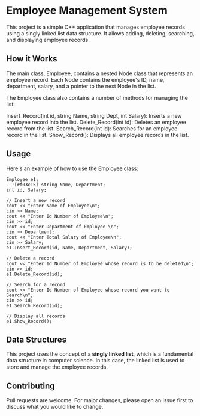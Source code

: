 # Employee Management System
This project is a simple C++ application that manages employee records using a singly linked list data structure. It allows adding, deleting, searching, and displaying employee records.

## How it Works
The main class, Employee, contains a nested Node class that represents an employee record. Each Node contains the employee's ID, name, department, salary, and a pointer to the next Node in the list.

The Employee class also contains a number of methods for managing the list:

Insert_Record(int id, string Name, string Dept, int Salary): Inserts a new employee record into the list.
Delete_Record(int id): Deletes an employee record from the list.
Search_Record(int id): Searches for an employee record in the list.
Show_Record(): Displays all employee records in the list.
## Usage
Here's an example of how to use the Employee class:
```
Employee e1;
- ![#f03c15] string Name, Department;
int id, Salary;

// Insert a new record
cout << "Enter Name of Employee\n";
cin >> Name;
cout << "Enter Id Number of Employee\n";
cin >> id;
cout << "Enter Department of Employee \n";
cin >> Department;
cout << "Enter Total Salary of Employee\n";
cin >> Salary;
e1.Insert_Record(id, Name, Department, Salary);

// Delete a record
cout << "Enter Id Number of Employee whose record is to be deleted\n";
cin >> id;
e1.Delete_Record(id);

// Search for a record
cout << "Enter Id Number of Employee whose record you want to Search\n";
cin >> id;
e1.Search_Record(id);

// Display all records
e1.Show_Record();
```


## Data Structures
This project uses the concept of a **singly linked list**, which is a fundamental data structure in computer science. In this case, the linked list is used to store and manage the employee records.

## Contributing
Pull requests are welcome. For major changes, please open an issue first to discuss what you would like to change.

